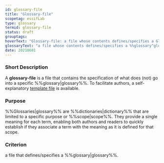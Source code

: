 ```yaml
---
id: glossary-file
title: "Glossary-file"
scopetag: essifLab
type: glossary
termid: glossary-file
status: draft
grouptags:
hoverText: "Glossary-file: a file whose contents defines/specifies a Glossary."
glossaryText: "a file whose contents defines/specifies a %%glossary^glossary%%."
date: 20210601
---
```


### Short Description
A **glossary-file** is a file that contains the specification of what does (not) go into a specific %%glossary|glossary%%. To facilitate authors, a self-explanatory [template file](/tev1/glossary-file.md) is available.

### Purpose
%%Glossaries|glossary%% are %%dictionaries|dictionary%% that are limited to a specific purpose or %%scope|scope%%. They provide a single meaning for each term, enabling both authors and readers to quickly establish if they associate a term with the meaning as it is defined for that scope.

### Criterion
a file that defines/specifies a %%glossary|glossary%%.
